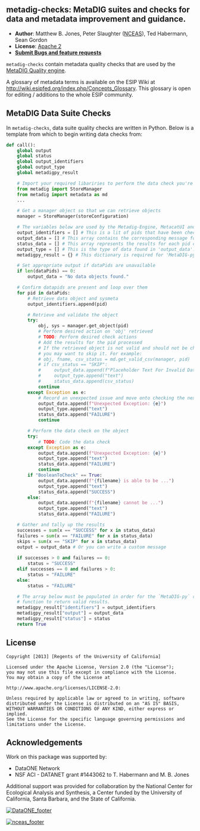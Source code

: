 ## metadig-checks: MetaDIG suites and checks for data and metadata improvement and guidance.


- **Author**: Matthew B. Jones, Peter Slaughter ([NCEAS](http://www.nceas.ucsb.edu)), Ted Habermann, Sean Gordon
- **License**: [Apache 2](http://opensource.org/licenses/Apache-2.0)
- [**Submit Bugs and feature requests**](https://github.com/NCEAS/metadig-checks/issues)

`metadig-checks` contain metadata quality checks that are used by the [MetaDIG Quality engine](https://github.com/NCEAS/metadig-engine).

A glossary of metadata terms is available on the ESIP Wiki at http://wiki.esipfed.org/index.php/Concepts_Glossary. This glossary is open for editing / additions to the whole ESIP community.

## MetaDIG Data Suite Checks

In `metadig-checks`, data suite quality checks are written in Python.
Below is a template from which to begin writing data checks from:

```py
def call():
    global output
    global status
    global output_identifiers
    global output_type
    global metadigpy_result

    # Import your required libariries to perform the data check you're writing
    from metadig import StoreManager
    from metadig import metadata as md
    ...

    # Get a manager object so that we can retrieve objects
    manager = StoreManager(storeConfiguration)  

    # The variables below are used by the Metadig-Engine, MetacatUI and other clients
    output_identifiers = [] # This is a lit of pids that have been checked
    output_data = [] # This array contains the corresponding message for the list of pids checked
    status_data = [] # This array represents the results for each pid checked: 'SUCCESS' or 'FAILURE'
    output_type = [] # This is the type of data found in 'output_data': 'text' or 'markdown'
    metadigpy_result = {} # This dictionary is required for 'MetaDIG-py' to return check results

    # Set appropriate output if dataPids are unavailable
    if len(dataPids) == 0:
        output_data = "No data objects found."

    # Confirm datapids are present and loop over them
    for pid in dataPids:
        # Retrieve data object and sysmeta
        output_identifiers.append(pid)

        # Retrieve and validate the object
        try:
            obj, sys = manager.get_object(pid)
            # Perform desired action on 'obj' retrieved
            # TODO: Perform desired check actions
            # Add the results for the pid processed 
            # If the retrieved object is not valid and should not be checked
            # you may want to skip it. For example:
            # obj, fname, csv_status = md.get_valid_csv(manager, pid)
            # if csv_status == "SKIP":
            #     output_data.append(f"Placeholder Text For Invalid Data Object")
            #     output_type.append("text")
            #     status_data.append(csv_status)
            continue
        except Exception as e:
            # Record an unexpected issue and move onto checking the next pid
            output_data.append(f"Unexpected Exception: {e}")
            output_type.append("text")
            status_data.append("FAILURE")
            continue

        # Perform the data check on the object
        try:
            # TODO: Code the data check
        except Exception as e:
            output_data.append(f"Unexpected Exception: {e}")
            output_type.append("text")
            status_data.append("FAILURE")
            continue
        if "BooleanToCheck" == True:
            output_data.append(f"{filename} is able to be ...")
            output_type.append("text")
            status_data.append("SUCCESS")
        else:
            output_data.append(f"{filename} cannot be ...")
            output_type.append("text")
            status_data.append("FAILURE")

    # Gather and tally up the results
    successes = sum(x == "SUCCESS" for x in status_data)
    failures = sum(x == "FAILURE" for x in status_data)
    skips = sum(x == "SKIP" for x in status_data)
    output = output_data # Or you can write a custom message
    
    if successes > 0 and failures == 0:
        status = "SUCCESS"
    elif successes == 0 and failures > 0:
        status = "FAILURE"
    else:
        status = "FAILURE"

    # The array below must be populated in order for the `MetaDIG-py` run_check
    # function to return valid results.
    metadigpy_result["identifiers"] = output_identifiers
    metadigpy_result["output"] = output_data
    metadigpy_result["status"] = status
    return True
```

## License
```
Copyright [2013] [Regents of the University of California]

Licensed under the Apache License, Version 2.0 (the "License");
you may not use this file except in compliance with the License.
You may obtain a copy of the License at

http://www.apache.org/licenses/LICENSE-2.0:

Unless required by applicable law or agreed to in writing, software
distributed under the License is distributed on an "AS IS" BASIS,
WITHOUT WARRANTIES OR CONDITIONS OF ANY KIND, either express or implied.
See the License for the specific language governing permissions and
limitations under the License.
```

## Acknowledgements
Work on this package was supported by:

- DataONE Network
- NSF ACI - DATANET grant #1443062 to T. Habermann and M. B. Jones

Additional support was provided for collaboration by the National Center for Ecological Analysis and
Synthesis, a Center funded by the University of California, Santa Barbara, and the State of
California.

[![DataONE_footer](https://user-images.githubusercontent.com/6643222/162324180-b5cf0f5f-ae7a-4ca6-87c3-9733a2590634.png)](https://dataone.org)

[![nceas_footer](https://www.nceas.ucsb.edu/sites/default/files/2020-03/NCEAS-full%20logo-4C.png)](https://www.nceas.ucsb.edu)